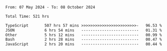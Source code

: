 
<!--START_SECTION:waka-->

```txt
From: 07 May 2024 - To: 08 October 2024

Total Time: 521 hrs

TypeScript       507 hrs 57 mins >>>>>>>>>>>>>>>>>>>>>>>>-   96.53 %
JSON             6 hrs 54 mins   -------------------------   01.31 %
Other            5 hrs 12 mins   -------------------------   00.99 %
Bash             2 hrs 28 mins   -------------------------   00.47 %
JavaScript       2 hrs 20 mins   -------------------------   00.44 %
```

<!--END_SECTION:waka-->

<!--

### Hi there 👋
**Iam-cesar/Iam-cesar** is a ✨ _special_ ✨ repository because its `README.md` (this file) appears on your GitHub profile.

Here are some ideas to get you started:

- 🔭 I’m currently working on ...
- 🌱 I’m currently learning ...
- 👯 I’m looking to collaborate on ...
- 🤔 I’m looking for help with ...
- 💬 Ask me about ...
- 📫 How to reach me: ...
- 😄 Pronouns: ...
- ⚡ Fun fact: ...
-->
